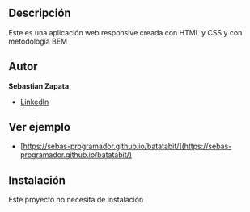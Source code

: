 ## Descripción

Este es una aplicación web responsive creada con HTML y CSS y con metodología BEM

## Autor
**Sebastian Zapata**

  *  [LinkedIn](https://www.linkedin.com/in/sebas-programador/)

## Ver ejemplo
 * [https://sebas-programador.github.io/batatabit/](https://sebas-programador.github.io/batatabit/)

## Instalación
Este proyecto no necesita de instalación
